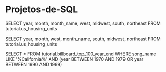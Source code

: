 # Projetos-de-SQL
SELECT year,
       month,
       month_name,
       west,
       midwest,
       south,
       northeast
  FROM tutorial.us_housing_units
  
  SELECT 
      year,
      month,
      west,
      month_name,
      south,
      midwest,
      northeast
  FROM tutorial.us_housing_units
      
  SELECT *
  FROM tutorial.billboard_top_100_year_end
 WHERE song_name LIKE '%California%'
   AND (year BETWEEN 1970 AND 1979 OR year BETWEEN 1990 AND 1999)
   
  
